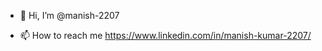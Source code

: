 - 👋 Hi, I’m @manish-2207
<!---
- 👀 I’m interested in ...
- 🌱 I’m currently learning ...
- 💞️ I’m looking to collaborate on ...
--->
- 📫 How to reach me https://www.linkedin.com/in/manish-kumar-2207/

<!---
manish-2207/manish-2207 is a ✨ special ✨ repository because its `README.md` (this file) appears on your GitHub profile.
You can click the Preview link to take a look at your changes.
--->
